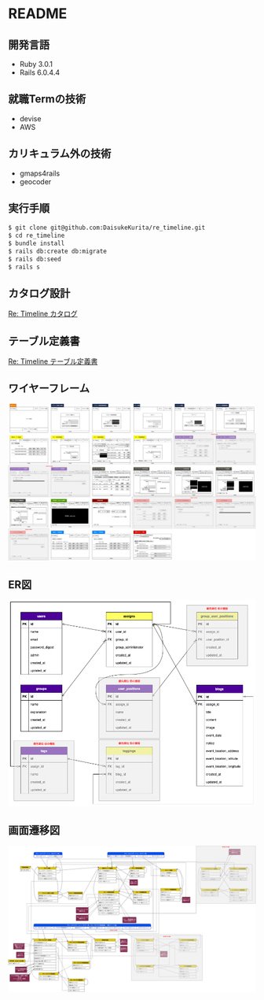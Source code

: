 # README
## 開発言語
- Ruby 3.0.1
- Rails 6.0.4.4
## 就職Termの技術
- devise
- AWS
## カリキュラム外の技術
- gmaps4rails
- geocoder
## 実行手順
```
$ git clone git@github.com:DaisukeKurita/re_timeline.git 
$ cd re_timeline
$ bundle install
$ rails db:create db:migrate
$ rails db:seed
$ rails s
```
## カタログ設計
[Re: Timeline カタログ](https://docs.google.com/spreadsheets/d/1034FTJepzzHVKPnQRCDIwXYPs29RevnoyInUAZenDnE/edit#gid=782464957)
## テーブル定義書
[Re: Timeline テーブル定義書](https://docs.google.com/spreadsheets/d/1034FTJepzzHVKPnQRCDIwXYPs29RevnoyInUAZenDnE/edit#gid=2020033787)
## ワイヤーフレーム
![picture 5](images/d7e4052d4558893705ff811292055e81d5edc612f885802fab81595e9d7aec18.png)  
## ER図
![picture 1](images/82b92fa1e3f6ccfbc3635a68235d2bcbb94b7132cf33d25a8813c9134e1f3a06.png)  
## 画面遷移図
![picture 7](images/f56674a850804c398c4067a0bd927f4ec12610a4c398ec578ba82dc0b36a7863.png)  